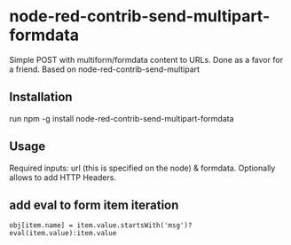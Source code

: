 # node-red-contrib-send-multipart-formdata
Simple POST with multiform/formdata content to URLs. Done as a favor for a friend.
Based on node-red-contrib-send-multipart

## Installation
run npm -g install node-red-contrib-send-multipart-formdata

## Usage
Required inputs: url (this is specified on the node) & formdata. Optionally allows to add HTTP Headers.

## add eval to form item iteration
```
obj[item.name] = item.value.startsWith('msg')? eval(item.value):item.value
```
 
